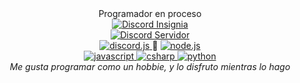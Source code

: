 <div id="Tags" align="center">
Programador en proceso
</div>

<div id="Insignias" align="center">
  <a href="https://discord.com/">
    <img src="https://img.shields.io/badge/Discord-Dierr2%233537-6F6CFF?logo_color=white&logo=Discord&style=for-the-badge" alt="Discord Insignia"/>
  </a>
</div>

<div id="Servidor" align="center">
  <a href="https://discord.gg/MSuQvbZ336">
    <img src="https://img.shields.io/discord/1023930368757354536?label=Wasap%20Server%20Oficial&logo=Discord&style=social" alt="Discord Servidor"/>
  </a>
</div>

<div id="Area" align="center">
  <a href="https://discord.js.org/#/">
    <img src="https://img.shields.io/badge/Discord.js-6F6CFF?logo=Discord&logoColor=white&style=flat" alt="discord.js"/>
  </a>
  🔗
  <a href="https://nodejs.org/es/">
    <img src="https://img.shields.io/badge/Node.js-43853D?logo=node.js&logoColor=white&style=flat" alt="node.js"/>
  </a>
</div>

<div id="Lenguajes" align="center">
  <a href="https://es.wikipedia.org/wiki/JavaScript">
    <img src="https://img.shields.io/badge/JavaScript-EFD81D?logo=javascript&logoColor=white&style=flat" alt="javascript"/>
  </a>
  <a href="https://es.m.wikipedia.org/wiki/C_Sharp">
    <img src="https://img.shields.io/badge/-C Sharp-blueviolet?logo=Csharp&logoColor=white&style=flat" alt="csharp"/>
  </a>
  <a href="https://es.m.wikipedia.org/wiki/Python">
    <img src="https://img.shields.io/badge/-Python-blue?logo=python&logoColor=white&style=flat" alt="python"/>
  </a>
</div>

<div id="Mensaje" align="center">
  <i>Me gusta programar como un hobbie, y lo disfruto mientras lo hago</i> 
</div>
